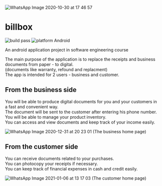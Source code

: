 ![WhatsApp Image 2020-10-30 at 17 46 57](https://user-images.githubusercontent.com/57867811/103761792-ec15ec00-501f-11eb-84b3-a75446e85481.jpeg)
# billbox
![build pass](https://img.shields.io/badge/build-pass-brightgreen)  ![platform Android](https://img.shields.io/badge/platform-Android-red)


An android application project in software engineering course

The main purpose of the application is to replace the receipts and business documents from paper - to digital.<br/>
(documents like warranty, refound and replacment)<br/>
The app is intended for 2 users - business and customer.

## From the business side 
You will be able to produce digital documents for you and your customers in a fast and convenient way.<br/>
The document will be sent to the customer after entering his phone number.<br/>
You will be able to manage your product inventory.<br/>
You can access and view documents and keep track of your income easily.


![WhatsApp Image 2020-12-31 at 20 23 01](https://user-images.githubusercontent.com/57867811/103762494-0b614900-5021-11eb-8bb4-a94bda5e8518.jpeg)
(The business home page)

## From the customer side
You can receive documents related to your purchases.<br/>
You can photocopy your receipts if necessary.<br/>
You can keep track of financial expenses in cash and credit easily.

![WhatsApp Image 2021-01-06 at 13 17 03](https://user-images.githubusercontent.com/57867811/103762852-aa864080-5021-11eb-9ba2-de4c0910d912.jpeg)
(The customer home page)

 


